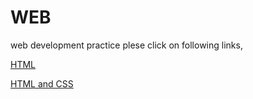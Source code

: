 # WEB

web development practice
plese click on following links,



<a href="https://yooggy28.github.io/web/H">HTML</a>

<a href="https://yooggy28.github.io/web/H&C/">HTML and CSS</a>

